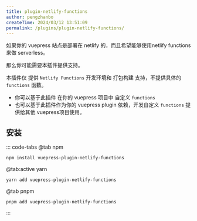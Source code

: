 ```yaml
---
title: plugin-netlify-functions
author: pengzhanbo
createTime: 2024/03/12 13:51:09
permalink: /plugins/plugin-netlify-functions/
---
```


如果你的 vuepress 站点是部署在 netlify 的，而且希望能够使用netlify functions 来做 serverless。

那么你可能需要本插件提供支持。

本插件仅 提供 `Netlify Functions` 开发环境和 打包构建 支持，不提供具体的 `functions` 函数。

- 你可以基于此插件 在你的 vuepress 项目中 自定义 `functions`
- 也可以基于此插件作为你的 vuepress plugin 依赖，开发自定义 `functions` 提供给其他 vuepress项目使用。

## 安装

::: code-tabs
@tab npm
``` sh
npm install vuepress-plugin-netlify-functions
```

@tab:active yarn
``` sh
yarn add vuepress-plugin-netlify-functions
```

@tab pnpm
``` sh
pnpm add vuepress-plugin-netlify-functions
```
:::
